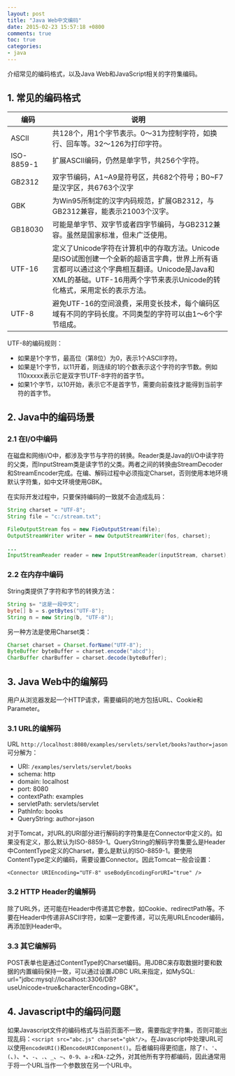 ```yaml
---
layout: post
title: "Java Web中文编码"
date: 2015-02-23 15:57:18 +0800
comments: true
toc: true
categories: 
- java
---
```


介绍常见的编码格式，以及Java Web和JavaScript相关的字符集编码。

<!--more-->

## 1. 常见的编码格式

编码 | 说明
---|---
ASCII | 共128个，用1个字节表示。0～31为控制字符，如换行、回车等。32～126为打印字符。
ISO-8859-1 | 扩展ASCII编码，仍然是单字节，共256个字符。
GB2312 | 双字节编码，A1~A9是符号区，共682个符号；B0~F7是汉字区，共6763个汉字
GBK | 为Win95所制定的汉字内码规范，扩展GB2312，与GB2312兼容，能表示21003个汉字。
GB18030 | 可能是单字节、双字节或者四字节编码，与GB2312兼容。虽然是国家标准，但未广泛使用。
UTF-16 | 定义了Unicode字符在计算机中的存取方法。Unicode是ISO试图创建一个全新的超语言字典，世界上所有语言都可以通过这个字典相互翻译。Unicode是Java和XML的基础。UTF-16用两个字节来表示Unicode的转化格式，采用定长的表示方法。
UTF-8 | 避免UTF-16的空间浪费，采用变长技术，每个编码区域有不同的字码长度。不同类型的字符可以由1～6个字节组成。

UTF-8的编码规则：

* 如果是1个字节，最高位（第8位）为0，表示1个ASCII字符。
* 如果是1个字节，以11开着，则连续的1的个数表示这个字符的字节数。例如110xxxxx表示它是双字节UTF-8字符的首字节。
* 如果1个字节，以10开始，表示它不是首字节，需要向前查找才能得到当前字符的首字节。

## 2. Java中的编码场景
### 2.1 在I/O中编码
在磁盘和网络I/O中，都涉及字节与字符的转换。Reader类是Java的I/O中读字符的父类，而InputStream类是读字节的父类。两者之间的转换由StreamDecoder和StreamEncoder完成。在编、解码过程中必须指定Charset，否则使用本地环境默认字符集，如中文环境使用GBK。

在实际开发过程中，只要保持编码的一致就不会造成乱码：

```java
String charset = "UTF-8";
String file = "c:/stream.txt";

FileOutputStream fos = new FieOutputStream(file);
OutputStreamWriter writer = new OutputStreamWriter(fos, charset);

...
InputStreamReader reader = new InputStreamReader(inputStream, charset);
```

### 2.2 在内存中编码
String类提供了字符和字节的转换方法：

```java
String s= "这是一段中文";
byte[] b = s.getBytes("UTF-8");
String n = new String(b, "UTF-8");
```		

另一种方法是使用Charset类：

```java
Charset charset = Charset.forName("UTF-8");
ByteBuffer byteBuffer = charset.encode("abcd");
CharBuffer charBuffer = charset.decode(byteBuffer);
```	

## 3. Java Web中的编解码
用户从浏览器发起一个HTTP请求，需要编码的地方包括URL、Cookie和Parameter。

### 3.1 URL的编解码
URL `http://localhost:8080/examples/servlets/servlet/books?author=jason` 可分解为：

* URI: `/examples/servlets/servlet/books`
* schema: http
* domain: localhost
* port: 8080
* contextPath: examples
* servletPath: servlets/servlet
* PathInfo: books
* QueryString: author=jason

对于Tomcat，对URL的URI部分进行解码的字符集是在Connector中定义的。如果没有定义，那么默认为ISO-8859-1。QueryString的解码字符集要么是Header中ContentType定义的Charset，要么是默认的ISO-8859-1。要使用ContentType定义的编码，需要设置Connector。因此Tomcat一般会设置：

`<Connector URIEncoding="UTF-8" useBodyEncodingForURI="true" />`

### 3.2 HTTP Header的编解码
除了URL外，还可能在Header中传递其它参数，如Cookie、redirectPath等。不要在Header中传递非ASCII字符，如果一定要传递，可以先用URLEncoder编码，再添加到Header中。

### 3.3 其它编解码
POST表单也是通过ContentType的Charset编码。用JDBC来存取数据时要和数据的内置编码保持一致，可以通过设置JDBC URL来指定，如MySQL: url="jdbc:mysql://localhost:3306/DB?useUnicode=true&characterEncoding=GBK"。

## 4. Javascript中的编码问题
如果Javascript文件的编码格式与当前页面不一致，需要指定字符集，否则可能出现乱码：`<script src="abc.js" charset="gbk"/>`。在Javascript中处理URL可以使用`encodeURI()`和`encodeURIComponent()`。后者编码得更彻底，除了`!`、`'`、`(`、`)`、`*`、`-`、`.`、`_`、`~`、`0-9`、`a-z`和`A-Z`之外，对其他所有字符都编码，因此通常用于将一个URL当作一个参数放在另一个URL中。





